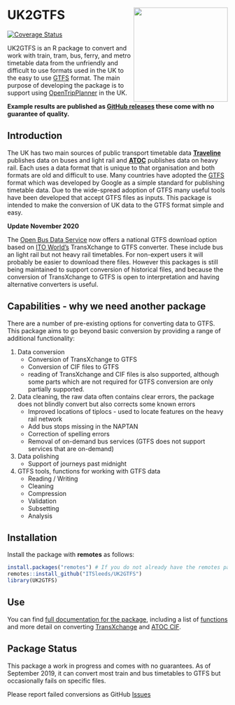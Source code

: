 
<!-- README.md is generated from README.Rmd. Please edit that file -->

# UK2GTFS <a href='https://itsleeds.github.io/'><img src='man/figures/logo.png' align="right" height=215/></a>

[![Coverage
Status](https://img.shields.io/codecov/c/github/itsleeds/UK2GTFS/master.svg)](https://codecov.io/gh/itsleeds/UK2GTFS)

UK2GTFS is an R package to convert and work with train, tram, bus,
ferry, and metro timetable data from the unfriendly and difficult to use
formats used in the UK to the easy to use
[GTFS](https://developers.google.com/transit/gtfs/) format. The main
purpose of developing the package is to support using
[OpenTripPlanner](https://github.com/ropensci/opentripplanner) in the
UK.

**Example results are published as [GitHub
releases](https://github.com/ITSLeeds/UK2GTFS/releases) these come with
no guarantee of quality.**

## Introduction

The UK has two main sources of public transport timetable data
[**Traveline**](https://www.travelinedata.org.uk/) publishes data on
buses and light rail and
[**ATOC**](http://data.atoc.org/rail-industry-data) publishes data on
heavy rail. Each uses a data format that is unique to that organisation
and both formats are old and difficult to use. Many countries have
adopted the [GTFS](https://developers.google.com/transit/gtfs/) format
which was developed by Google as a simple standard for publishing
timetable data. Due to the wide-spread adoption of GTFS many useful
tools have been developed that accept GTFS files as inputs. This package
is intended to make the conversion of UK data to the GTFS format simple
and easy.

**Update November 2020**

The [Open Bus Data Service](https://data.bus-data.dft.gov.uk/downloads/)
now offers a national GTFS download option based on [ITO
World’s](https://www.itoworld.com) TransXchange to GTFS converter. These
include bus an light rail but not heavy rail timetables. For non-expert
users it will probably be easier to download there files. However this
packages is still being maintained to support conversion of historical
files, and because the conversion of TransXchange to GTFS is open to
interpretation and having alternative converters is useful.

## Capabilities - why we need another package

There are a number of pre-existing options for converting data to GTFS.
This package aims to go beyond basic conversion by providing a range of
additional functionality:

1.  Data conversion
    - Conversion of TransXchange to GTFS
    - Conversion of CIF files to GTFS
    - reading of TransXchange and CIF files is also supported, although
      some parts which are not required for GTFS conversion are only
      partially supported.
2.  Data cleaning, the raw data often contains clear errors, the package
    does not blindly convert but also corrects some known errors
    - Improved locations of tiplocs - used to locate features on the
      heavy rail network
    - Add bus stops missing in the NAPTAN
    - Correction of spelling errors
    - Removal of on-demand bus services (GTFS does not support services
      that are on-demand)
3.  Data polishing
    - Support of journeys past midnight
4.  GTFS tools, functions for working with GTFS data
    - Reading / Writing
    - Cleaning
    - Compression
    - Validation
    - Subsetting
    - Analysis

## Installation

Install the package with **remotes** as follows:

``` r
install.packages("remotes") # If you do not already have the remotes package
remotes::install_github("ITSleeds/UK2GTFS")
library(UK2GTFS)
```

## Use

You can find [full documentation for the
package](https://itsleeds.github.io/UK2GTFS/), including a list of
[functions](https://itsleeds.github.io/UK2GTFS/reference/index.html) and
more detail on converting
[TransXchange](https://itsleeds.github.io/UK2GTFS/articles/transxchange.html)
and [ATOC CIF](https://itsleeds.github.io/UK2GTFS/articles/ATOC.html).

## Package Status

This package a work in progress and comes with no guarantees. As of
September 2019, it can convert most train and bus timetables to GTFS but
occasionally fails on specific files.

Please report failed conversions as GitHub
[Issues](https://github.com/itsleeds/uk2gtfs/issues)
